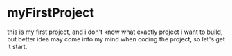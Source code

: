 # myFirstProject
this is my first project, and i don't know what exactly project i want to build, but better idea may come into my mind when coding the project, so let's get it start.
